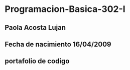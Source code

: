 # Programacion-Basica-302-I
## Paola Acosta Lujan 
## Fecha de nacimiento 16/04/2009
## portafolio de codigo
